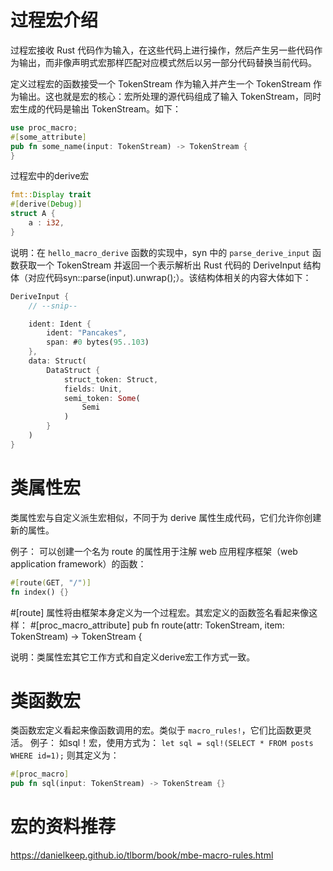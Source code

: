 # 过程宏介绍
过程宏接收 Rust 代码作为输入，在这些代码上进行操作，然后产生另一些代码作为输出，而非像声明式宏那样匹配对应模式然后以另一部分代码替换当前代码。

定义过程宏的函数接受一个 TokenStream 作为输入并产生一个 TokenStream 作为输出。这也就是宏的核心：宏所处理的源代码组成了输入 TokenStream，同时宏生成的代码是输出 TokenStream。如下：
```rust
use proc_macro;
#[some_attribute]
pub fn some_name(input: TokenStream) -> TokenStream {
}
```

过程宏中的derive宏   
```rust
fmt::Display trait
#[derive(Debug)]
struct A {
	a : i32,
}
```

说明：在 `hello_macro_derive` 函数的实现中，syn 中的 `parse_derive_input` 函数获取一个 TokenStream 并返回一个表示解析出 Rust 代码的 DeriveInput 结构体（对应代码syn::parse(input).unwrap();）。该结构体相关的内容大体如下：
```rust
DeriveInput {
    // --snip--

    ident: Ident {
        ident: "Pancakes",
        span: #0 bytes(95..103)
    },
    data: Struct(
        DataStruct {
            struct_token: Struct,
            fields: Unit,
            semi_token: Some(
                Semi
            )
        }
    )
}
```

# 类属性宏
类属性宏与自定义派生宏相似，不同于为 derive 属性生成代码，它们允许你创建新的属性。

例子：
可以创建一个名为 route 的属性用于注解 web 应用程序框架（web application framework）的函数：
```rust
#[route(GET, "/")]
fn index() {}
```

#[route] 属性将由框架本身定义为一个过程宏。其宏定义的函数签名看起来像这样：
#[proc_macro_attribute]
pub fn route(attr: TokenStream, item: TokenStream) -> TokenStream {

说明：类属性宏其它工作方式和自定义derive宏工作方式一致。

# 类函数宏
类函数宏定义看起来像函数调用的宏。类似于 `macro_rules!`，它们比函数更灵活。
例子：
如sql！宏，使用方式为：
`let sql = sql!(SELECT * FROM posts WHERE id=1);`
则其定义为：
```rust
#[proc_macro]
pub fn sql(input: TokenStream) -> TokenStream {}
```

# 宏的资料推荐
https://danielkeep.github.io/tlborm/book/mbe-macro-rules.html

